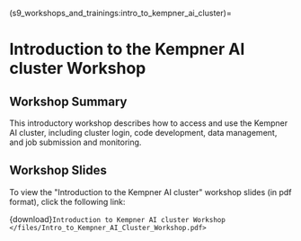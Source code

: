 (s9_workshops_and_trainings:intro_to_kempner_ai_cluster)=
# Introduction to the Kempner AI cluster Workshop


## Workshop Summary

This introductory workshop describes how to access and use the Kempner AI cluster, including cluster login, code development, data management, and job submission and monitoring.

## Workshop Slides 

To view the "Introduction to the Kempner AI cluster" workshop slides (in pdf format), click the following link:

{download}`Introduction to Kempner AI cluster Workshop </files/Intro_to_Kempner_AI_Cluster_Workshop.pdf>`